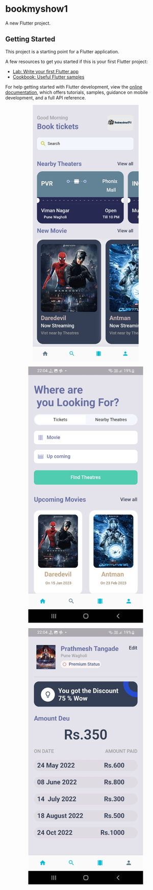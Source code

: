 # bookmyshow1

A new Flutter project.

## Getting Started

This project is a starting point for a Flutter application.

A few resources to get you started if this is your first Flutter project:

- [Lab: Write your first Flutter app](https://docs.flutter.dev/get-started/codelab)
- [Cookbook: Useful Flutter samples](https://docs.flutter.dev/cookbook)

For help getting started with Flutter development, view the
[online documentation](https://docs.flutter.dev/), which offers tutorials,
samples, guidance on mobile development, and a full API reference.

<p align="middle"> <img src="/assets/images/Bookmyshow-PT3.jpg" height=800px alt="prathamesh10346" /> </p>
<p align="middle"> <img src="/assets/images/Bookmyshow-PT1.jpg" height=800px alt="prathamesh10346" /> </p>
<p align="middle"> <img src="/assets/images/Bookmyshow-PT2.jpg" height=800px alt="prathamesh10346" /> </p>

